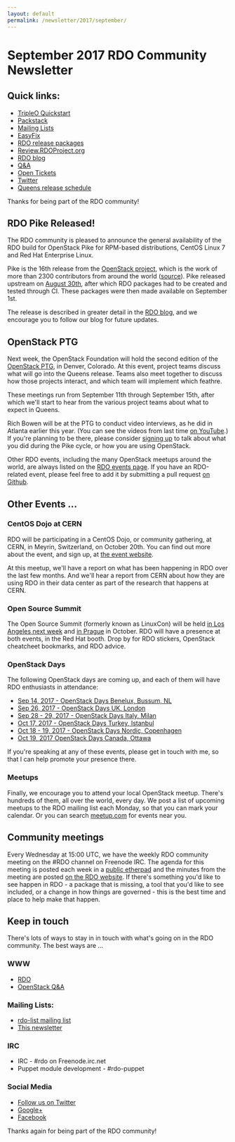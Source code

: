 ```yaml
---
layout: default
permalink: /newsletter/2017/september/
---
```

# September 2017 RDO Community Newsletter

## Quick links:

* [TripleO Quickstart](http://rdoproject.org/tripleo)
* [Packstack](http://rdoproject.org/install/packstack/)
* [Mailing Lists](https://www.rdoproject.org/contribute/mailing-lists/)
* [EasyFix](https://github.com/redhat-openstack/easyfix)
* [RDO release packages](https://trunk.rdoproject.org/)
* [Review.RDOProject.org](http://review.rdoproject.org/)
* [RDO blog](http://rdoproject.org/blog)
* [Q&A](http://ask.openstack.org/)
* [Open Tickets](http://tm3.org/rdobugs)
* [Twitter](http://twitter.com/rdocommunity)
* [Queens release schedule](http://releases.openstack.org/queens/schedule.html)

Thanks for being part of the RDO community!

## RDO Pike Released!

The RDO community is pleased to announce the general availability of the RDO build for OpenStack Pike for RPM-based distributions, CentOS Linux 7 and Red Hat Enterprise Linux.

Pike is the 16th release from the
[OpenStack project](http://openstack.org), which is the work
of more than 2300 contributors from around the world
([source](http://stackalytics.com/)). Pike released upstream on [August
30th](https://releases.openstack.org/pike/index.html), after which RDO
packages had to be created and tested through CI. These packages were
then made available on September 1st.

The release is described in greater detail in the [RDO
blog](https://www.rdoproject.org/blog/2017/09/rdo-pike-released/), and
we encourage you to follow our blog for future updates.

## OpenStack PTG

Next week, the OpenStack Foundation will hold the second edition of the
[OpenStack PTG](http://openstack.org/ptg), in Denver, Colorado. At this
event, project teams discuss what will go into the Queens release. Teams
also meet together to discuss how those projects interact, and which
team will implement which feathre.

These meetings run from September 11th through September 15th, after
which we'll start to hear from the various project teams about what
to expect in Queens.

Rich Bowen will be at the PTG to conduct video interviews, as he did in
Atlanta earlier this year. (You can see the videos from last time [on
YouTube](https://www.youtube.com/watch?v=5kT-Sv3rkTw&list=PLOuHvpVx7kYksG0NFaCaQsSkrUlj3Oq4S).)
If you're planning to be there, please consider [signing
up](http://tm3.org/ptg-interviews) to talk about what you did during the
Pike cycle, or how you are using OpenStack.

Other RDO events, including the many OpenStack meetups around the
world, are always listed on the [RDO events page](http://rdoproject.org/events).
If you have an RDO-related event, please feel free to add it by submitting a pull
request [on Github](https://github.com/OSAS/rh-events/blob/master/2016/RDO-Meetups.yml).

## Other Events ...

### CentOS Dojo at CERN

RDO will be participating in a CentOS Dojo, or community gathering, at
CERN, in Meyrin, Switzerland, on October 20th. You can find out more
about the event, and sign up, at [the event
website](https://indico.cern.ch/event/649159/overview).

At this meetup, we'll have a report on what has been happening in RDO
over the last few months. And we'll hear a report from CERN about how
they are using RDO in their data center as part of the research that
happens at CERN.

### Open Source Summit

The Open Source Summit (formerly known as LinuxCon) will be held [in Los
Angeles next
week](http://events.linuxfoundation.org/events/open-source-summit-north-america)
and [in
Prague](http://events.linuxfoundation.org/events/open-source-summit-europe)
in October. RDO will have a presence at both events, in the Red Hat
booth. Drop by for RDO stickers, OpenStack cheatcheet bookmarks, and RDO
advice.

### OpenStack Days

The following OpenStack days are coming up, and each of them will have
RDO enthusiasts in attendance:

* [Sep 14, 2017 - OpenStack Days Benelux, Bussum, NL](http://www.openstack.nl/en/events/)
* [Sep 26, 2017 - OpenStack Days UK, London](http://openstackdays.uk/2017/)
* [Sep 28 - 29, 2017 - OpenStack Days Italy, Milan](http://openstackday.it/)
* [Oct 17, 2017 - OpenStack Days Turkey, Istanbul](http://www.openstackdaysistanbul.com/)
* [Oct 18 - 19, 2017 - OpenStack Days Nordic, Copenhagen](http://openstacknordic.org/copenhagen2017/)
* [Oct 19, 2017  OpenStack Days Canada, Ottawa](http://www.openstackcanada.com/)

If you're speaking at any of these events, please get in touch with me,
so that I can help promote your presence there.

### Meetups

Finally, we encourage you to attend your local OpenStack meetup. There's
hundreds of them, all over the world, every day. We post a list of
upcoming meetups to the RDO mailing list each Monday, so that you can
mark your calendar. Or you can search
[meetup.com](https://www.meetup.com/) for events near you.


## Community meetings

Every Wednesday at 15:00 UTC, we have the weekly RDO community meeting
on the #RDO channel on Freenode IRC. The agenda for this meeting is
posted each week in a [public
etherpad](https://etherpad.openstack.org/p/RDO-Meeting) and the minutes
from the meeting are posted [on the RDO
website](https://www.rdoproject.org/community/community-meeting/). If
there's something you'd like to see happen in RDO - a package that is
missing, a tool that you'd like to see included, or a change in how
things are governed - this is the best time and place to help make that
happen.

## Keep in touch

There's lots of ways to stay in in touch with what's going on in the
RDO community. The best ways are ...


### WWW
* [RDO](http://rdoproject.org/)
* [OpenStack Q&A](http://ask.openstack.org/ )

### Mailing Lists:
* [rdo-list mailing list](http://www.redhat.com/mailman/listinfo/rdo-list )
* [This newsletter](http://www.redhat.com/mailman/listinfo/rdo-newsletter )

### IRC
* IRC - #rdo on Freenode.irc.net
* Puppet module development - #rdo-puppet

### Social Media
* [Follow us on Twitter](http://twitter.com/rdocommunity )
* [Google+](http://tm3.org/rdogplus )
* [Facebook](http://facebook.com/rdocommunity)

Thanks again for being part of the RDO community!
